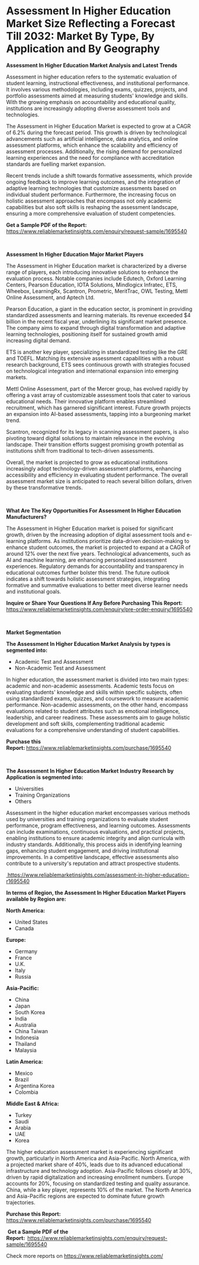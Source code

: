 <p><h1>Assessment In Higher Education Market Size Reflecting a Forecast Till 2032: Market By Type, By Application and By Geography</h1></p><p><strong>Assessment In Higher Education Market Analysis and Latest Trends</strong></p>
<p><p>Assessment in higher education refers to the systematic evaluation of student learning, instructional effectiveness, and institutional performance. It involves various methodologies, including exams, quizzes, projects, and portfolio assessments aimed at measuring students' knowledge and skills. With the growing emphasis on accountability and educational quality, institutions are increasingly adopting diverse assessment tools and technologies.</p><p>The Assessment in Higher Education Market is expected to grow at a CAGR of 6.2% during the forecast period. This growth is driven by technological advancements such as artificial intelligence, data analytics, and online assessment platforms, which enhance the scalability and efficiency of assessment processes. Additionally, the rising demand for personalized learning experiences and the need for compliance with accreditation standards are fuelling market expansion.</p><p>Recent trends include a shift towards formative assessments, which provide ongoing feedback to improve learning outcomes, and the integration of adaptive learning technologies that customize assessments based on individual student performance. Furthermore, the increasing focus on holistic assessment approaches that encompass not only academic capabilities but also soft skills is reshaping the assessment landscape, ensuring a more comprehensive evaluation of student competencies.</p></p>
<p><strong>Get a Sample PDF of the Report:&nbsp;</strong> <a href="https://www.reliablemarketinsights.com/enquiry/request-sample/1695540?utm_campaign=2209&utm_medium=2&utm_source=Github&utm_content=ia&utm_term=27032025&utm_id=assessment-in-higher-education">https://www.reliablemarketinsights.com/enquiry/request-sample/1695540</a></p>
<p>&nbsp;</p>
<p><strong>Assessment In Higher Education Major Market Players</strong></p>
<p><p>The Assessment in Higher Education market is characterized by a diverse range of players, each introducing innovative solutions to enhance the evaluation process. Notable companies include Edutech, Oxford Learning Centers, Pearson Education, IOTA Solutions, Mindlogicx Infratec, ETS, Wheebox, LearningRx, Scantron, Prometric, MeritTrac, OWL Testing, Mettl Online Assessment, and Aptech Ltd.</p><p>Pearson Education, a giant in the education sector, is prominent in providing standardized assessments and learning materials. Its revenue exceeded $4 billion in the recent fiscal year, underlining its significant market presence. The company aims to expand through digital transformation and adaptive learning technologies, positioning itself for sustained growth amid increasing digital demand.</p><p>ETS is another key player, specializing in standardized testing like the GRE and TOEFL. Matching its extensive assessment capabilities with a robust research background, ETS sees continuous growth with strategies focused on technological integration and international expansion into emerging markets.</p><p>Mettl Online Assessment, part of the Mercer group, has evolved rapidly by offering a vast array of customizable assessment tools that cater to various educational needs. Their innovative platform enables streamlined recruitment, which has garnered significant interest. Future growth projects an expansion into AI-based assessments, tapping into a burgeoning market trend.</p><p>Scantron, recognized for its legacy in scanning assessment papers, is also pivoting toward digital solutions to maintain relevance in the evolving landscape. Their transition efforts suggest promising growth potential as institutions shift from traditional to tech-driven assessments.</p><p>Overall, the market is projected to grow as educational institutions increasingly adopt technology-driven assessment platforms, enhancing accessibility and efficiency in evaluating student performance. The overall assessment market size is anticipated to reach several billion dollars, driven by these transformative trends.</p></p>
<p>&nbsp;</p>
<p><strong>What Are The Key Opportunities For Assessment In Higher Education Manufacturers?</strong></p>
<p><p>The Assessment in Higher Education market is poised for significant growth, driven by the increasing adoption of digital assessment tools and e-learning platforms. As institutions prioritize data-driven decision-making to enhance student outcomes, the market is projected to expand at a CAGR of around 12% over the next five years. Technological advancements, such as AI and machine learning, are enhancing personalized assessment experiences. Regulatory demands for accountability and transparency in educational outcomes further bolster this trend. The future outlook indicates a shift towards holistic assessment strategies, integrating formative and summative evaluations to better meet diverse learner needs and institutional goals.</p></p>
<p><strong>Inquire or Share Your Questions If Any Before Purchasing This Report:</strong> <a href="https://www.reliablemarketinsights.com/enquiry/pre-order-enquiry/1695540?utm_campaign=2209&utm_medium=2&utm_source=Github&utm_content=ia&utm_term=27032025&utm_id=assessment-in-higher-education">https://www.reliablemarketinsights.com/enquiry/pre-order-enquiry/1695540</a></p>
<p>&nbsp;</p>
<p><strong>Market Segmentation</strong></p>
<p><strong>The Assessment In Higher Education Market Analysis by types is segmented into:</strong></p>
<p><ul><li>Academic Test and Assessment</li><li>Non-Academic Test and Assessment</li></ul></p>
<p><p>In higher education, the assessment market is divided into two main types: academic and non-academic assessments. Academic tests focus on evaluating students' knowledge and skills within specific subjects, often using standardized exams, quizzes, and coursework to measure academic performance. Non-academic assessments, on the other hand, encompass evaluations related to student attributes such as emotional intelligence, leadership, and career readiness. These assessments aim to gauge holistic development and soft skills, complementing traditional academic evaluations for a comprehensive understanding of student capabilities.</p></p>
<p><strong>Purchase this Report:&nbsp;</strong><a href="https://www.reliablemarketinsights.com/purchase/1695540?utm_campaign=2209&utm_medium=2&utm_source=Github&utm_content=ia&utm_term=27032025&utm_id=assessment-in-higher-education">https://www.reliablemarketinsights.com/purchase/1695540</a></p>
<p>&nbsp;</p>
<p><strong>The Assessment In Higher Education Market Industry Research by Application is segmented into:</strong></p>
<p><ul><li>Universities</li><li>Training Organizations</li><li>Others</li></ul></p>
<p><p>Assessment in the higher education market encompasses various methods used by universities and training organizations to evaluate student performance, program effectiveness, and learning outcomes. Assessments can include examinations, continuous evaluations, and practical projects, enabling institutions to ensure academic integrity and align curricula with industry standards. Additionally, this process aids in identifying learning gaps, enhancing student engagement, and driving institutional improvements. In a competitive landscape, effective assessments also contribute to a university's reputation and attract prospective students.</p></p>
<p><a href="https://www.reliablemarketinsights.com/assessment-in-higher-education-r1695540?utm_campaign=2209&utm_medium=2&utm_source=Github&utm_content=ia&utm_term=27032025&utm_id=assessment-in-higher-education">&nbsp;https://www.reliablemarketinsights.com/assessment-in-higher-education-r1695540</a></p>
<p><strong>In terms of Region, the Assessment In Higher Education Market Players available by Region are:</strong></p>
<p>
    <p> <strong> North America: </strong>
        <ul>
            <li>United States</li>
            <li>Canada</li>
        </ul>
        </p> 
    <p> <strong> Europe: </strong>
        <ul>
            <li>Germany</li>
            <li>France</li>
            <li>U.K.</li>
            <li>Italy</li>
            <li>Russia</li>
        </ul>
        </p> 
    <p> <strong> Asia-Pacific: </strong>
        <ul>
            <li>China</li>
            <li>Japan</li>
            <li>South Korea</li>
            <li>India</li>
            <li>Australia</li>
            <li>China Taiwan</li>
            <li>Indonesia</li>
            <li>Thailand</li>
            <li>Malaysia</li>
        </ul>
        </p> 
    <p> <strong> Latin America: </strong>
        <ul>
            <li>Mexico</li>
            <li>Brazil</li>
            <li>Argentina Korea</li>
            <li>Colombia</li>
        </ul>
        </p> 
    <p> <strong> Middle East & Africa: </strong>
        <ul>
            <li>Turkey</li>
            <li>Saudi</li>
            <li>Arabia</li>
            <li>UAE</li>
            <li>Korea</li>
        </ul>
    </p>
    </p>
<p><p>The higher education assessment market is experiencing significant growth, particularly in North America and Asia-Pacific. North America, with a projected market share of 40%, leads due to its advanced educational infrastructure and technology adoption. Asia-Pacific follows closely at 30%, driven by rapid digitalization and increasing enrollment numbers. Europe accounts for 20%, focusing on standardized testing and quality assurance. China, while a key player, represents 10% of the market. The North America and Asia-Pacific regions are expected to dominate future growth trajectories.</p></p>
<p><strong>Purchase this Report: </strong><a href="https://www.reliablemarketinsights.com/purchase/1695540?utm_campaign=2209&utm_medium=2&utm_source=Github&utm_content=ia&utm_term=27032025&utm_id=assessment-in-higher-education">https://www.reliablemarketinsights.com/purchase/1695540</a></p>
<p>&nbsp;<strong>Get a Sample PDF of the Report:&nbsp;&nbsp;</strong><a href="https://www.reliablemarketinsights.com/enquiry/request-sample/1695540?utm_campaign=2209&utm_medium=2&utm_source=Github&utm_content=ia&utm_term=27032025&utm_id=assessment-in-higher-education">https://www.reliablemarketinsights.com/enquiry/request-sample/1695540</a></p>
<p><strong></strong></p>
<p>Check more reports on <a href="https://www.reliablemarketinsights.com/?utm_campaign=2209&utm_medium=2&utm_source=Github&utm_content=ia&utm_term=27032025&utm_id=assessment-in-higher-education">https://www.reliablemarketinsights.com/</a></p>